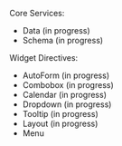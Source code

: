 Core Services:

* Data (in progress)
* Schema (in progress)

Widget Directives:

* AutoForm (in progress)
* Combobox (in progress)
* Calendar (in progress)
* Dropdown (in progress)
* Tooltip (in progress)
* Layout (in progress)
* Menu
